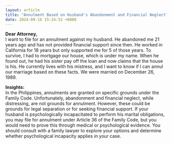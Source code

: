 ```yaml
---
layout: article
title: "Annulment Based on Husband's Abandonment and Financial Neglect"
date: 2024-09-16 15:24:52 +0800
---
```


<p><strong>Dear Attorney,</strong><br> I want to file for an annulment against my husband. He abandoned me 21 years ago and has not provided financial support since then. He worked in California for 18 years but only supported me for 5 of those years. To survive, I had to mortgage our house, which is under my name. When he found out, he had his sister pay off the loan and now claims that the house is his. He currently lives with his mistress, and I want to know if I can annul our marriage based on these facts. We were married on December 26, 1989.</p><p><strong>Insights:</strong><br> In the Philippines, annulments are granted on specific grounds under the Family Code. Unfortunately, abandonment and financial neglect, while distressing, are not grounds for annulment. However, these could be grounds for legal separation or for seeking financial support. If your husband is psychologically incapacitated to perform his marital obligations, you may file for annulment under Article 36 of the Family Code, but you would need to prove this through medical or psychological evidence. You should consult with a family lawyer to explore your options and determine whether psychological incapacity applies in your case.</p>